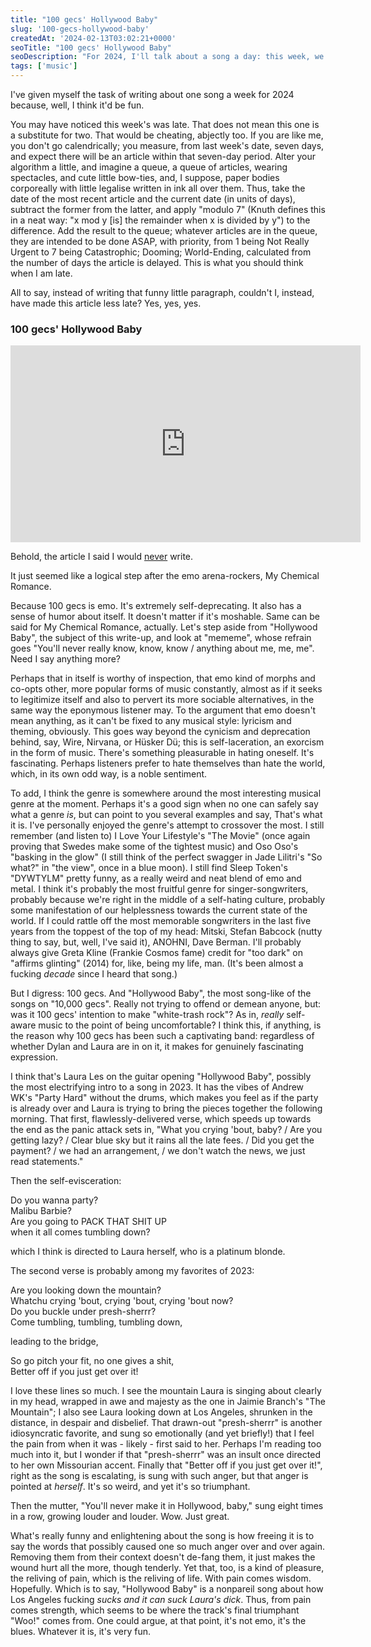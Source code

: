 ```yaml
---
title: "100 gecs' Hollywood Baby"
slug: '100-gecs-hollywood-baby'
createdAt: '2024-02-13T03:02:21+0000'
seoTitle: "100 gecs' Hollywood Baby"
seoDescription: "For 2024, I'll talk about a song a day: this week, we'll talk about 100 gecs' Hollywood Baby, from their 2023 album 10,000 gecs."
tags: ['music']
---
```


I've given myself the task of writing about one song a week for 2024 because, well, I think it'd be fun.

You may have noticed this week's was late. That does not mean this one is a substitute for two. That would be cheating, abjectly too. If you are like me, you don't go calendrically; you measure, from last week's date, seven days, and expect there will be an article within that seven-day period. Alter your algorithm a little, and imagine a queue, a queue of articles, wearing spectacles, and cute little bow-ties, and, I suppose, paper bodies corporeally with little legalise written in ink all over them. Thus, take the date of the most recent article and the current date (in units of days), subtract the former from the latter, and apply "modulo 7" (Knuth defines this in a neat way: "x mod y \[is\] the remainder when x is divided by y") to the difference. Add the result to the queue; whatever articles are in the queue, they are intended to be done ASAP, with priority, from 1 being Not Really Urgent to 7 being Catastrophic; Dooming; World-Ending, calculated from the number of days the article is delayed. This is what you should think when I am late.

All to say, instead of writing that funny little paragraph, couldn't I, instead, have made this article less late? Yes, yes, yes.

### 100 gecs' Hollywood Baby

<iframe width="560" height="315" src="https://www.youtube.com/embed/UtfkrGRK8wA?si=Isg53VibBiRvnQwu" title="YouTube video player" frameborder="0" allow="accelerometer; autoplay; clipboard-write; encrypted-media; gyroscope; picture-in-picture; web-share" allowfullscreen></iframe>

Behold, the article I said I would [never](/best-album-2023) write.

It just seemed like a logical step after the emo arena-rockers, My Chemical Romance.

Because 100 gecs is emo. It's extremely self-deprecating. It also has a sense of humor about itself. It doesn't matter if it's moshable. Same can be said for My Chemical Romance, actually. Let's step aside from "Hollywood Baby", the subject of this write-up, and look at "mememe", whose refrain goes "You'll never really know, know, know / anything about me, me, me". Need I say anything more?

Perhaps that in itself is worthy of inspection, that emo kind of morphs and co-opts other, more popular forms of music constantly, almost as if it seeks to legitimize itself and also to pervert its more sociable alternatives, in the same way the eponymous listener may. To the argument that emo doesn't mean anything, as it can't be fixed to any musical style: lyricism and theming, obviously. This goes way beyond the cynicism and deprecation behind, say, Wire, Nirvana, or Hüsker Dü; this is self-laceration, an exorcism in the form of music. There's something pleasurable in hating oneself. It's fascinating. Perhaps listeners prefer to hate themselves than hate the world, which, in its own odd way, is a noble sentiment.

To add, I think the genre is somewhere around the most interesting musical genre at the moment. Perhaps it's a good sign when no one can safely say what a genre _is_, but can point to you several examples and say, That's what it is. I've personally enjoyed the genre's attempt to crossover the most. I still remember (and listen to) I Love Your Lifestyle's "The Movie" (once again proving that Swedes make some of the tightest music) and Oso Oso's "basking in the glow" (I still think of the perfect swagger in Jade Lilitri's "So what?" in "the view", once in a blue moon). I still find Sleep Token's "DYWTYLM" pretty funny, as a really weird and neat blend of emo and metal. I think it's probably the most fruitful genre for singer-songwriters, probably because we're right in the middle of a self-hating culture, probably some manifestation of our helplessness towards the current state of the world. If I could rattle off the most memorable songwriters in the last five years from the toppest of the top of my head: Mitski, Stefan Babcock (nutty thing to say, but, well, I've said it), ANOHNI, Dave Berman. I'll probably always give Greta Kline (Frankie Cosmos fame) credit for "too dark" on "affirms glinting" (2014) for, like, being my life, man. (It's been almost a fucking _decade_ since I heard that song.)

But I digress: 100 gecs. And "Hollywood Baby", the most song-like of the songs on "10,000 gecs". Really not trying to offend or demean anyone, but: was it 100 gecs' intention to make "white-trash rock"? As in, _really_ self-aware music to the point of being uncomfortable? I think this, if anything, is the reason why 100 gecs has been such a captivating band: regardless of whether Dylan and Laura are in on it, it makes for genuinely fascinating expression.

I think that's Laura Les on the guitar opening "Hollywood Baby", possibly the most electrifying intro to a song in 2023. It has the vibes of Andrew WK's "Party Hard" without the drums, which makes you feel as if the party is already over and Laura is trying to bring the pieces together the following morning. That first, flawlessly-delivered verse, which speeds up towards the end as the panic attack sets in, "What you crying 'bout, baby? / Are you getting lazy? / Clear blue sky but it rains all the late fees. / Did you get the payment? / we had an arrangement, / we don't watch the news, we just read statements."

Then the self-evisceration:

Do you wanna party?<br/>
Malibu Barbie?<br/>
Are you going to PACK THAT SHIT UP<br/>
when it all comes tumbling down?<br/>

which I think is directed to Laura herself, who is a platinum blonde.

The second verse is probably among my favorites of 2023:

Are you looking down the mountain?<br/>
Whatchu crying 'bout, crying 'bout, crying 'bout now?<br/>
Do you buckle under presh-sherrr?<br/>
Come tumbling, tumbling, tumbling down,<br/>

leading to the bridge,

So go pitch your fit, no one gives a shit,<br/>
Better off if you just get over it!<br/>

I love these lines so much. I see the mountain Laura is singing about clearly in my head, wrapped in awe and majesty as the one in Jaimie Branch's "The Mountain"; I also see Laura looking down at Los Angeles, shrunken in the distance, in despair and disbelief. That drawn-out "presh-sherrr" is another idiosyncratic favorite, and sung so emotionally (and yet briefly!) that I feel the pain from when it was - likely - first said to her. Perhaps I'm reading too much into it, but I wonder if that "presh-sherrr" was an insult once directed to her own Missourian accent. Finally that "Better off if you just get over it!", right as the song is escalating, is sung with such anger, but that anger is pointed at _herself_. It's so weird, and yet it's so triumphant.

Then the mutter, "You'll never make it in Hollywood, baby," sung eight times in a row, growing louder and louder. Wow. Just great.

What's really funny and enlightening about the song is how freeing it is to say the words that possibly caused one so much anger over and over again. Removing them from their context doesn't de-fang them, it just makes the wound hurt all the more, though tenderly. Yet that, too, is a kind of pleasure, the reliving of pain, which is the reliving of life. With pain comes wisdom. Hopefully. Which is to say, "Hollywood Baby" is a nonpareil song about how Los Angeles fucking _sucks and it can suck Laura's dick_. Thus, from pain comes strength, which seems to be where the track's final triumphant "Woo!" comes from. One could argue, at that point, it's not emo, it's the blues. Whatever it is, it's very fun.
